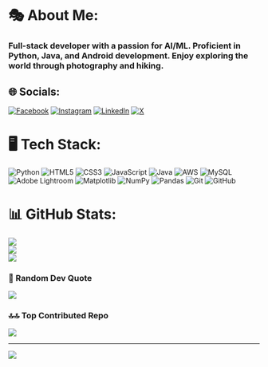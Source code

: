 # 🎭 About Me:
### Full-stack developer with a passion for AI/ML. Proficient in Python, Java, and Android development. Enjoy exploring the world through photography and hiking.


## 🌐 Socials:
[![Facebook](https://img.shields.io/badge/Facebook-%231877F2.svg?logo=Facebook&logoColor=white)](https://facebook.com/61556130312440) [![Instagram](https://img.shields.io/badge/Instagram-%23E4405F.svg?logo=Instagram&logoColor=white)](https://instagram.com/debangshucore/) [![LinkedIn](https://img.shields.io/badge/LinkedIn-%230077B5.svg?logo=linkedin&logoColor=white)](https://linkedin.com/in/debangshu-roy-012404285/) [![X](https://img.shields.io/badge/X-black.svg?logo=X&logoColor=white)](https://x.com/my_self_deb) 

# 🖥️ Tech Stack:
![Python](https://img.shields.io/badge/python-3670A0?style=plastic&logo=python&logoColor=ffdd54) ![HTML5](https://img.shields.io/badge/html5-%23E34F26.svg?style=plastic&logo=html5&logoColor=white) ![CSS3](https://img.shields.io/badge/css3-%231572B6.svg?style=plastic&logo=css3&logoColor=white) ![JavaScript](https://img.shields.io/badge/javascript-%23323330.svg?style=plastic&logo=javascript&logoColor=%23F7DF1E) ![Java](https://img.shields.io/badge/java-%23ED8B00.svg?style=plastic&logo=openjdk&logoColor=white) ![AWS](https://img.shields.io/badge/AWS-%23FF9900.svg?style=plastic&logo=amazon-aws&logoColor=white) ![MySQL](https://img.shields.io/badge/mysql-4479A1.svg?style=plastic&logo=mysql&logoColor=white) ![Adobe Lightroom](https://img.shields.io/badge/Adobe%20Lightroom-31A8FF.svg?style=plastic&logo=Adobe%20Lightroom&logoColor=white) ![Matplotlib](https://img.shields.io/badge/Matplotlib-%23ffffff.svg?style=plastic&logo=Matplotlib&logoColor=black) ![NumPy](https://img.shields.io/badge/numpy-%23013243.svg?style=plastic&logo=numpy&logoColor=white) ![Pandas](https://img.shields.io/badge/pandas-%23150458.svg?style=plastic&logo=pandas&logoColor=white) ![Git](https://img.shields.io/badge/git-%23F05033.svg?style=plastic&logo=git&logoColor=white) ![GitHub](https://img.shields.io/badge/github-%23121011.svg?style=plastic&logo=github&logoColor=white)
# 📊 GitHub Stats:
![](https://github-readme-stats.vercel.app/api?username=myselfdeb&theme=ambient_gradient&hide_border=false&include_all_commits=false&count_private=false)<br/>
![](https://github-readme-streak-stats.herokuapp.com/?user=myselfdeb&theme=ambient_gradient&hide_border=false)<br/>
![](https://github-readme-stats.vercel.app/api/top-langs/?username=myselfdeb&theme=ambient_gradient&hide_border=false&include_all_commits=false&count_private=false&layout=compact)

### 💭 Random Dev Quote
![](https://quotes-github-readme.vercel.app/api?type=vetical&theme=gruvbox)

### 🔝🔝 Top Contributed Repo
![](https://github-contributor-stats.vercel.app/api?username=myselfdeb&limit=5&theme=dark&combine_all_yearly_contributions=true)

---
[![](https://visitcount.itsvg.in/api?id=myselfdeb&icon=2&color=1)](https://visitcount.itsvg.in)

<!-- Proudly created with GPRM ( https://gprm.itsvg.in ) -->

